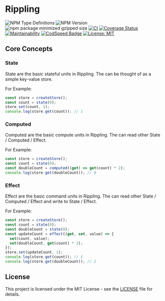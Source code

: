 # Rippling

![NPM Type Definitions](https://img.shields.io/npm/types/rippling)
![NPM Version](https://img.shields.io/npm/v/rippling)
![npm package minimized gzipped size](https://img.shields.io/bundlejs/size/rippling)
[![CI](https://github.com/e7h4n/rippling/actions/workflows/ci.yaml/badge.svg)](https://github.com/e7h4n/rippling/actions/workflows/ci.yaml)
[![Coverage Status](https://coveralls.io/repos/github/e7h4n/rippling/badge.svg?branch=main)](https://coveralls.io/github/e7h4n/rippling?branch=main)
[![Maintainability](https://api.codeclimate.com/v1/badges/a0b68839fea9c990a3eb/maintainability)](https://codeclimate.com/github/e7h4n/rippling/maintainability)
[![CodSpeed Badge](https://img.shields.io/endpoint?url=https://codspeed.io/badge.json)](https://codspeed.io/e7h4n/rippling)
[![License: MIT](https://img.shields.io/badge/License-MIT-yellow.svg)](https://opensource.org/licenses/MIT)

## Core Concepts

### State

State are the basic stateful units in Rippling. The can be thought of as a simple key-value store.

For Example:

```typescript
const store = createStore();
const count = state(0);
store.set(count, 1);
console.log(store.get(count)); // 1
```

### Computed

Computed are the basic compute units in Rippling. The can read other State / Computed / Effect.

For Example:

```typescript
const store = createStore();
const count = state(0);
const doubleCount = computed((get) => get(count) * 2);
console.log(store.get(doubleCount)); // 0
```

### Effect

Effect are the basic command units in Rippling. The can read other State / Computed / Effect and write to State / Effect.

For Example:

```typescript
const store = createStore();
const count = state(0);
const doubleCount = state(0);
const updateCount = effect((get, set, value) => {
  set(count, value);
  set(doubleCount, get(count) * 2);
});
store.set(updateCount, 1);
console.log(store.get(count)); // 1
console.log(store.get(doubleCount)); // 2
```

## License

This project is licensed under the MIT License - see the [LICENSE](LICENSE) file for details.
